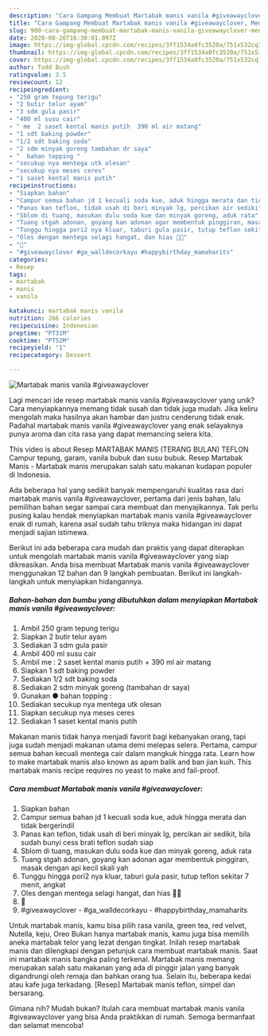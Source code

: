 ```yaml
---
description: "Cara Gampang Membuat Martabak manis vanila #giveawayclover, Menggugah Selera"
title: "Cara Gampang Membuat Martabak manis vanila #giveawayclover, Menggugah Selera"
slug: 900-cara-gampang-membuat-martabak-manis-vanila-giveawayclover-menggugah-selera
date: 2020-08-26T16:30:01.097Z
image: https://img-global.cpcdn.com/recipes/3ff1534a0fc3520a/751x532cq70/martabak-manis-vanila-giveawayclover-foto-resep-utama.jpg
thumbnail: https://img-global.cpcdn.com/recipes/3ff1534a0fc3520a/751x532cq70/martabak-manis-vanila-giveawayclover-foto-resep-utama.jpg
cover: https://img-global.cpcdn.com/recipes/3ff1534a0fc3520a/751x532cq70/martabak-manis-vanila-giveawayclover-foto-resep-utama.jpg
author: Todd Bush
ratingvalue: 3.5
reviewcount: 12
recipeingredient:
- "250 gram tepung terigu"
- "2 butir telur ayam"
- "3 sdm gula pasir"
- "400 ml susu cair"
- " me  2 saset kental manis putih  390 ml air matang"
- "1 sdt baking powder"
- "1/2 sdt baking soda"
- "2 sdm minyak goreng tambahan dr saya"
- "  bahan topping "
- "secukup nya mentega utk olesan"
- "secukup nya meses ceres"
- "1 saset kental manis putih"
recipeinstructions:
- "Siapkan bahan"
- "Campur semua bahan jd 1 kecuali soda kue, aduk hingga merata dan tidak bergerindil"
- "Panas kan teflon, tidak usah di beri minyak lg, percikan air sedikit, bila sudah bunyi cess brati teflon sudah siap"
- "Sblom di tuang, masukan dulu soda kue dan minyak goreng, aduk rata"
- "Tuang stgah adonan, goyang kan adonan agar membentuk pinggiran, masak dengan api kecil skali yah"
- "Tunggu hingga pori2 nya kluar, taburi gula pasir, tutup teflon sekitar 7 menit, angkat"
- "Oles dengan mentega selagi hangat, dan hias 🤤🤤"
- "🤤"
- "#giveawayclover #ga_walldecorkayu #happybirthday_mamaharits"
categories:
- Resep
tags:
- martabak
- manis
- vanila

katakunci: martabak manis vanila 
nutrition: 266 calories
recipecuisine: Indonesian
preptime: "PT31M"
cooktime: "PT52M"
recipeyield: "1"
recipecategory: Dessert

---
```



![Martabak manis vanila #giveawayclover](https://img-global.cpcdn.com/recipes/3ff1534a0fc3520a/751x532cq70/martabak-manis-vanila-giveawayclover-foto-resep-utama.jpg)

Lagi mencari ide resep martabak manis vanila #giveawayclover yang unik? Cara menyiapkannya memang tidak susah dan tidak juga mudah. Jika keliru mengolah maka hasilnya akan hambar dan justru cenderung tidak enak. Padahal martabak manis vanila #giveawayclover yang enak selayaknya punya aroma dan cita rasa yang dapat memancing selera kita.

This video is about Resep MARTABAK MANIS (TERANG BULAN) TEFLON Campur tepung, garam, vanila bubuk dan susu bubuk. Resep Martabak Manis - Martabak manis merupakan salah satu makanan kudapan populer di Indonesia.

Ada beberapa hal yang sedikit banyak mempengaruhi kualitas rasa dari martabak manis vanila #giveawayclover, pertama dari jenis bahan, lalu pemilihan bahan segar sampai cara membuat dan menyajikannya. Tak perlu pusing kalau hendak menyiapkan martabak manis vanila #giveawayclover enak di rumah, karena asal sudah tahu triknya maka hidangan ini dapat menjadi sajian istimewa.


Berikut ini ada beberapa cara mudah dan praktis yang dapat diterapkan untuk mengolah martabak manis vanila #giveawayclover yang siap dikreasikan. Anda bisa membuat Martabak manis vanila #giveawayclover menggunakan 12 bahan dan 9 langkah pembuatan. Berikut ini langkah-langkah untuk menyiapkan hidangannya.

<!--inarticleads1-->

##### Bahan-bahan dan bumbu yang dibutuhkan dalam menyiapkan Martabak manis vanila #giveawayclover:

1. Ambil 250 gram tepung terigu
1. Siapkan 2 butir telur ayam
1. Sediakan 3 sdm gula pasir
1. Ambil 400 ml susu cair
1. Ambil  me : 2 saset kental manis putih + 390 ml air matang
1. Siapkan 1 sdt baking powder
1. Sediakan 1/2 sdt baking soda
1. Sediakan 2 sdm minyak goreng (tambahan dr saya)
1. Gunakan  ● bahan topping :
1. Sediakan secukup nya mentega utk olesan
1. Siapkan secukup nya meses ceres
1. Sediakan 1 saset kental manis putih


Makanan manis tidak hanya menjadi favorit bagi kebanyakan orang, tapi juga sudah menjadi makanan utama demi melepas selera. Pertama, campur semua bahan kecuali mentega cair dalam mangkuk hingga rata. Learn how to make martabak manis also known as apam balik and ban jian kuih. This martabak manis recipe requires no yeast to make and fail-proof. 

<!--inarticleads2-->

##### Cara membuat Martabak manis vanila #giveawayclover:

1. Siapkan bahan
1. Campur semua bahan jd 1 kecuali soda kue, aduk hingga merata dan tidak bergerindil
1. Panas kan teflon, tidak usah di beri minyak lg, percikan air sedikit, bila sudah bunyi cess brati teflon sudah siap
1. Sblom di tuang, masukan dulu soda kue dan minyak goreng, aduk rata
1. Tuang stgah adonan, goyang kan adonan agar membentuk pinggiran, masak dengan api kecil skali yah
1. Tunggu hingga pori2 nya kluar, taburi gula pasir, tutup teflon sekitar 7 menit, angkat
1. Oles dengan mentega selagi hangat, dan hias 🤤🤤
1. 🤤
1. #giveawayclover - #ga_walldecorkayu - #happybirthday_mamaharits


Untuk martabak manis, kamu bisa pilih rasa vanila, green tea, red velvet, Nutella, keju, Oreo Bukan hanya martabak manis, kamu juga bisa memilih aneka martabak telor yang lezat dengan tingkat. Inilah resep martabak manis dan dilengkapi dengan petunjuk cara membuat martabak manis. Saat ini martabak manis bangka paling terkenal. Martabak manis memang merupakan salah satu makanan yang ada di pinggir jalan yang banyak digandrungi oleh remaja dan bahkan orang tua. Selain itu, beberapa kedai atau kafe juga terkadang. [Resep] Martabak manis teflon, simpel dan bersarang. 

Gimana nih? Mudah bukan? Itulah cara membuat martabak manis vanila #giveawayclover yang bisa Anda praktikkan di rumah. Semoga bermanfaat dan selamat mencoba!
